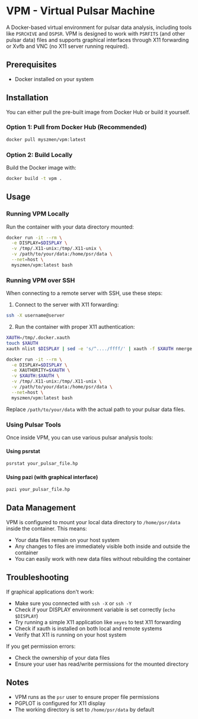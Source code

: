 # VPM - Virtual Pulsar Machine

A Docker-based virtual environment for pulsar data analysis, including tools like `PSRCHIVE` and `DSPSR`. VPM is designed to work with `PSRFITS` (and other pulsar data) files and supports graphical interfaces through X11 forwarding or Xvfb and VNC (no X11 server running required).

## Prerequisites

- Docker installed on your system

## Installation

You can either pull the pre-built image from Docker Hub or build it yourself.

### Option 1: Pull from Docker Hub (Recommended)

```bash
docker pull myszmen/vpm:latest
```

### Option 2: Build Locally

Build the Docker image with:

```bash
docker build -t vpm .
```

## Usage

### Running VPM Locally

Run the container with your data directory mounted:

```bash
docker run -it --rm \
  -e DISPLAY=$DISPLAY \
  -v /tmp/.X11-unix:/tmp/.X11-unix \
  -v /path/to/your/data:/home/psr/data \
  --net=host \
  myszmen/vpm:latest bash
```

### Running VPM over SSH

When connecting to a remote server with SSH, use these steps:

1. Connect to the server with X11 forwarding:
```bash
ssh -X username@server
```

2. Run the container with proper X11 authentication:
```bash
XAUTH=/tmp/.docker.xauth
touch $XAUTH
xauth nlist $DISPLAY | sed -e 's/^..../ffff/' | xauth -f $XAUTH nmerge -

docker run -it --rm \
  -e DISPLAY=$DISPLAY \
  -e XAUTHORITY=$XAUTH \
  -v $XAUTH:$XAUTH \
  -v /tmp/.X11-unix:/tmp/.X11-unix \
  -v /path/to/your/data:/home/psr/data \
  --net=host \
  myszmen/vpm:latest bash
```

Replace `/path/to/your/data` with the actual path to your pulsar data files.

### Using Pulsar Tools

Once inside VPM, you can use various pulsar analysis tools:

#### Using psrstat
```bash
psrstat your_pulsar_file.hp
```

#### Using pazi (with graphical interface)
```bash
pazi your_pulsar_file.hp
```

## Data Management

VPM is configured to mount your local data directory to `/home/psr/data` inside the container. This means:
- Your data files remain on your host system
- Any changes to files are immediately visible both inside and outside the container
- You can easily work with new data files without rebuilding the container

## Troubleshooting

If graphical applications don't work:
- Make sure you connected with `ssh -X` or `ssh -Y`
- Check if your DISPLAY environment variable is set correctly (`echo $DISPLAY`)
- Try running a simple X11 application like `xeyes` to test X11 forwarding
- Check if xauth is installed on both local and remote systems
- Verify that X11 is running on your host system

If you get permission errors:
- Check the ownership of your data files
- Ensure your user has read/write permissions for the mounted directory

## Notes

- VPM runs as the `psr` user to ensure proper file permissions
- PGPLOT is configured for X11 display
- The working directory is set to `/home/psr/data` by default
